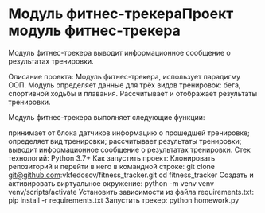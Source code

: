 # Модуль фитнес-трекераПроект модуль фитнес-трекера
Модуль фитнес-трекера выводит информационное сообщение о результатах тренировки.

Описание проекта:
Модуль фитнес-трекера, использует парадигму ООП. Модуль определяет данные для трёх видов тренировок: бега, спортивной ходьбы и плавания. Рассчитывает и отображает результаты тренировки.

Модуль фитнес-трекера выполняет следующие функции:

принимает от блока датчиков информацию о прошедшей тренировке;
определяет вид тренировки;
рассчитывает результаты тренировки;
выводит информационное сообщение о результатах тренировки.
Стек технологий:
Python 3.7+
Как запустить проект:
Клонировать репозиторий и перейти в него в командной строке:
git clone git@github.com:vkfedosov/fitness_tracker.git
cd fitness_tracker
Cоздать и активировать виртуальное окружение:
python -m venv venv
venv/scripts/activate
Установить зависимости из файла requirements.txt:
pip install -r requirements.txt
Запустить трекер:
python homework.py

